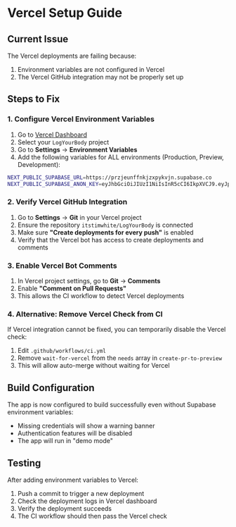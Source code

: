 # Vercel Setup Guide

## Current Issue

The Vercel deployments are failing because:
1. Environment variables are not configured in Vercel
2. The Vercel GitHub integration may not be properly set up

## Steps to Fix

### 1. Configure Vercel Environment Variables

1. Go to [Vercel Dashboard](https://vercel.com/dashboard)
2. Select your `LogYourBody` project
3. Go to **Settings** → **Environment Variables**
4. Add the following variables for ALL environments (Production, Preview, Development):

```bash
NEXT_PUBLIC_SUPABASE_URL=https://przjeunffnkjzxpykvjn.supabase.co
NEXT_PUBLIC_SUPABASE_ANON_KEY=eyJhbGciOiJIUzI1NiIsInR5cCI6IkpXVCJ9.eyJpc3MiOiJzdXBhYmFzZSIsInJlZiI6InByempldW5mZm5ranp4cHlrdmpuIiwicm9sZSI6ImFub24iLCJpYXQiOjE3NDk0MTI1NDYsImV4cCI6MjA2NDk4ODU0Nn0.jZyohfzoydZKaSH_q0Tu4VqEbyFDdf-8i0kSm-YzB8w
```

### 2. Verify Vercel GitHub Integration

1. Go to **Settings** → **Git** in your Vercel project
2. Ensure the repository `itstimwhite/LogYourBody` is connected
3. Make sure **"Create deployments for every push"** is enabled
4. Verify that the Vercel bot has access to create deployments and comments

### 3. Enable Vercel Bot Comments

1. In Vercel project settings, go to **Git** → **Comments**
2. Enable **"Comment on Pull Requests"**
3. This allows the CI workflow to detect Vercel deployments

### 4. Alternative: Remove Vercel Check from CI

If Vercel integration cannot be fixed, you can temporarily disable the Vercel check:

1. Edit `.github/workflows/ci.yml`
2. Remove `wait-for-vercel` from the `needs` array in `create-pr-to-preview`
3. This will allow auto-merge without waiting for Vercel

## Build Configuration

The app is now configured to build successfully even without Supabase environment variables:
- Missing credentials will show a warning banner
- Authentication features will be disabled
- The app will run in "demo mode"

## Testing

After adding environment variables to Vercel:
1. Push a commit to trigger a new deployment
2. Check the deployment logs in Vercel dashboard
3. Verify the deployment succeeds
4. The CI workflow should then pass the Vercel check